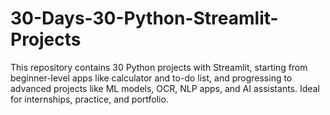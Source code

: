# 30-Days-30-Python-Streamlit-Projects
This repository contains 30 Python projects with Streamlit, starting from beginner-level apps like calculator and to-do list, and progressing to advanced projects like ML models, OCR, NLP apps, and AI assistants. Ideal for internships, practice, and portfolio.

